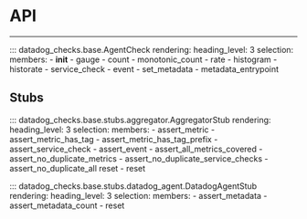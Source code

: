 # API

-----

::: datadog_checks.base.AgentCheck
    rendering:
      heading_level: 3
    selection:
      members:
        - __init__
        - gauge
        - count
        - monotonic_count
        - rate
        - histogram
        - historate
        - service_check
        - event
        - set_metadata
        - metadata_entrypoint

## Stubs

::: datadog_checks.base.stubs.aggregator.AggregatorStub
    rendering:
      heading_level: 3
    selection:
      members:
        - assert_metric
        - assert_metric_has_tag
        - assert_metric_has_tag_prefix
        - assert_service_check
        - assert_event
        - assert_all_metrics_covered
        - assert_no_duplicate_metrics
        - assert_no_duplicate_service_checks
        - assert_no_duplicate_all reset
        - reset

::: datadog_checks.base.stubs.datadog_agent.DatadogAgentStub
    rendering:
      heading_level: 3
    selection:
      members:
        - assert_metadata
        - assert_metadata_count
        - reset
